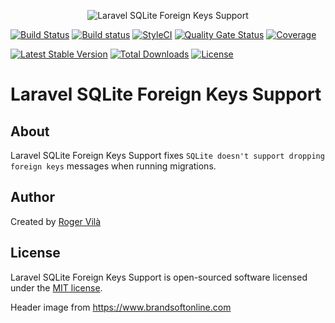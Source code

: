 <p align="center"><img src="https://i1.wp.com/www.brandsoftonline.com/wp-content/uploads/2017/07/laravel-sqlite.jpg?fit=750%2C350" alt="Laravel SQLite Foreign Keys Support" /></p>

[![Build Status](https://travis-ci.org/rogervila/laravel-sqlite-foreign-keys-support.svg?branch=master)](https://travis-ci.org/rogervila/laravel-sqlite-foreign-keys-support)
[![Build status](https://ci.appveyor.com/api/projects/status/o26dqiqhrpgjt2wc/branch/master?svg=true)](https://ci.appveyor.com/project/roger-vila/laravel-sqlite-foreign-keys-support/branch/master)
[![StyleCI](https://github.styleci.io/repos/211657121/shield?branch=master)](https://github.styleci.io/repos/211657121)
[![Quality Gate Status](https://sonarcloud.io/api/project_badges/measure?project=rogervila_laravel-sqlite-foreign-keys-support&metric=alert_status)](https://sonarcloud.io/dashboard?id=rogervila_laravel-sqlite-foreign-keys-support)
[![Coverage](https://sonarcloud.io/api/project_badges/measure?project=rogervila_laravel-sqlite-foreign-keys-support&metric=coverage)](https://sonarcloud.io/dashboard?id=rogervila_laravel-sqlite-foreign-keys-support)

[![Latest Stable Version](https://poser.pugx.org/rogervila/laravel-sqlite-foreign-keys-support/v/stable)](https://packagist.org/packages/rogervila/laravel-sqlite-foreign-keys-support)
[![Total Downloads](https://poser.pugx.org/rogervila/laravel-sqlite-foreign-keys-support/downloads)](https://packagist.org/packages/rogervila/laravel-sqlite-foreign-keys-support)
[![License](https://poser.pugx.org/rogervila/laravel-sqlite-foreign-keys-support/license)](https://packagist.org/packages/rogervila/laravel-sqlite-foreign-keys-support)

# Laravel SQLite Foreign Keys Support

## About

Laravel SQLite Foreign Keys Support fixes `SQLite doesn't support dropping foreign keys` messages when running migrations.

## Author

Created by [Roger Vilà](https://rogervila.es)

## License

Laravel SQLite Foreign Keys Support is open-sourced software licensed under the [MIT license](https://opensource.org/licenses/MIT).

Header image from https://www.brandsoftonline.com

